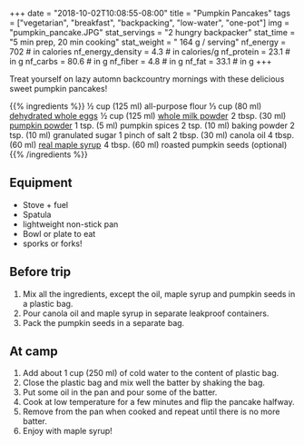 +++
date = "2018-10-02T10:08:55-08:00"
title = "Pumpkin Pancakes"
tags = ["vegetarian", "breakfast", "backpacking", "low-water", "one-pot"]
img = "pumpkin_pancake.JPG"
stat_servings = "2 hungry backpacker"
stat_time = "5 min prep, 20 min cooking"
stat_weight = " 164 g / serving"
nf_energy = 702 # in calories
nf_energy_density = 4.3 # in calories/g
nf_protein = 23.1 # in g
nf_carbs = 80.6 # in g
nf_fiber = 4.8 # in g
nf_fat = 33.1 # in g
+++

Treat yourself on lazy automn backcountry mornings with these delicious sweet pumpkin pancakes! 

{{% ingredients %}}
½ cup (125 ml) all-purpose flour
⅓ cup (80 ml)  <a target="_blank" href="https://www.amazon.com/gp/product/B01G24Z06G/ref=as_li_tl?ie=UTF8&camp=1789&creative=9325&creativeASIN=B01G24Z06G&linkCode=as2&tag=gourmethiking-20&linkId=aebfb956080e1a1ff91385b93e66d8e5">dehydrated whole eggs</a><img src="//ir-na.amazon-adsystem.com/e/ir?t=gourmethiking-20&l=am2&o=1&a=B01G24Z06G" width="1" height="1" border="0" alt="" style="border:none !important; margin:0px !important;" />
½ cup (125 ml) <a target="_blank" href="https://www.amazon.com/gp/product/B00FRFRZF6/ref=as_li_tl?ie=UTF8&camp=1789&creative=9325&creativeASIN=B00FRFRZF6&linkCode=as2&tag=gourmethiking-20&linkId=f7d69f70caf1f6c64d69cf2302439691">whole milk powder</a><img src="//ir-na.amazon-adsystem.com/e/ir?t=gourmethiking-20&l=am2&o=1&a=B00FRFRZF6" width="1" height="1" border="0" alt="" style="border:none !important; margin:0px !important;" />
2 tbsp. (30 ml) [pumpkin powder](/blog-post/pumpkin-powder)
1 tsp. (5 ml) pumpkin spices
2 tsp. (10 ml) baking powder
2 tsp. (10 ml) granulated sugar
1 pinch of salt
2 tbsp. (30 ml) canola oil
4 tbsp. (60 ml) <a target="_blank" href="https://www.amazon.com/gp/product/B009VFUO1K/ref=as_li_tl?ie=UTF8&camp=1789&creative=9325&creativeASIN=B009VFUO1K&linkCode=as2&tag=gourmethiking-20&linkId=af7d394231577522b2c7a5bd3b15870f">real maple syrup</a><img src="//ir-na.amazon-adsystem.com/e/ir?t=gourmethiking-20&l=am2&o=1&a=B009VFUO1K" width="1" height="1" border="0" alt="" style="border:none !important; margin:0px !important;" />
4 tbsp. (60 ml) roasted pumpkin seeds (optional)
{{% /ingredients %}}

## Equipment
- Stove + fuel
- Spatula 
- lightweight non-stick pan
- Bowl or plate to eat
- sporks or forks!

## Before trip
1. Mix all the ingredients, except the oil, maple syrup and pumpkin seeds in a plastic bag.
1. Pour canola oil and maple syrup in separate leakproof containers.
1. Pack the pumpkin seeds in a separate bag.
 
## At camp
1. Add about 1 cup (250 ml) of cold water to the content of plastic bag.
1. Close the plastic bag and mix well the batter by shaking the bag.
1. Put some oil in the pan and pour some of the batter.
1. Cook at low temperature for a few minutes and flip the pancake halfway.
1. Remove from the pan when cooked and repeat until there is no more batter.
1. Enjoy with maple syrup!
